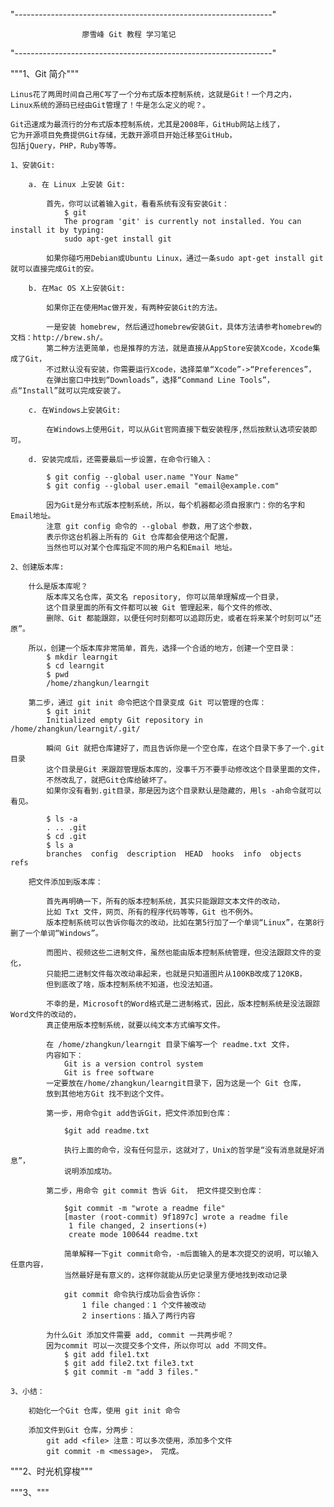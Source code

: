 "----------------------------------------------------------------"
    
                    廖雪峰 Git 教程 学习笔记
    
"----------------------------------------------------------------"

"""1、Git 简介"""
    
    Linus花了两周时间自己用C写了一个分布式版本控制系统，这就是Git！一个月之内，
    Linux系统的源码已经由Git管理了！牛是怎么定义的呢？。

    Git迅速成为最流行的分布式版本控制系统，尤其是2008年，GitHub网站上线了，
    它为开源项目免费提供Git存储，无数开源项目开始迁移至GitHub，
    包括jQuery，PHP，Ruby等等。

    1、安装Git:
       
        a. 在 Linux 上安装 Git:
            
            首先，你可以试着输入git，看看系统有没有安装Git：
                $ git
                The program 'git' is currently not installed. You can install it by typing:
                sudo apt-get install git
            
            如果你碰巧用Debian或Ubuntu Linux，通过一条sudo apt-get install git就可以直接完成Git的安。
            
        b. 在Mac OS X上安装Git:
        
            如果你正在使用Mac做开发，有两种安装Git的方法。
            
            一是安装 homebrew, 然后通过homebrew安装Git，具体方法请参考homebrew的文档：http://brew.sh/。
            第二种方法更简单，也是推荐的方法，就是直接从AppStore安装Xcode，Xcode集成了Git，
            不过默认没有安装，你需要运行Xcode，选择菜单“Xcode”->“Preferences”，
            在弹出窗口中找到“Downloads”，选择“Command Line Tools”，点“Install”就可以完成安装了。       
        
        c. 在Windows上安装Git:    
            
            在Windows上使用Git，可以从Git官网直接下载安装程序,然后按默认选项安装即可。
        
        d. 安装完成后，还需要最后一步设置，在命令行输入：
        
            $ git config --global user.name "Your Name"
            $ git config --global user.email "email@example.com"
            
            因为Git是分布式版本控制系统，所以，每个机器都必须自报家门：你的名字和Email地址。
            注意 git config 命令的 --global 参数，用了这个参数，
            表示你这台机器上所有的 Git 仓库都会使用这个配置，
            当然也可以对某个仓库指定不同的用户名和Email 地址。
            
    2、创建版本库:
        
        什么是版本库呢？
            版本库又名仓库，英文名 repository, 你可以简单理解成一个目录，
            这个目录里面的所有文件都可以被 Git 管理起来，每个文件的修改、
            删除、Git 都能跟踪，以便任何时刻都可以追踪历史，或者在将来某个时刻可以“还原”。
        
        所以，创建一个版本库非常简单，首先，选择一个合适的地方，创建一个空目录：
            $ mkdir learngit
            $ cd learngit
            $ pwd
            /home/zhangkun/learngit
        
        第二步，通过 git init 命令把这个目录变成 Git 可以管理的仓库：
            $ git init
            Initialized empty Git repository in /home/zhangkun/learngit/.git/
        
            瞬间 Git 就把仓库建好了，而且告诉你是一个空仓库，在这个目录下多了一个.git目录
            这个目录是Git 来跟踪管理版本库的，没事千万不要手动修改这个目录里面的文件，
            不然改乱了，就把Git仓库给破坏了。    
            如果你没有看到.git目录，那是因为这个目录默认是隐藏的，用ls -ah命令就可以看见。
            
            $ ls -a
            . .. .git
            $ cd .git
            $ ls a
            branches  config  description  HEAD  hooks  info  objects  refs
            
        把文件添加到版本库：
        
            首先再明确一下，所有的版本控制系统，其实只能跟踪文本文件的改动，
            比如 Txt 文件，网页、所有的程序代码等等，Git 也不例外。
            版本控制系统可以告诉你每次的改动，比如在第5行加了一个单词“Linux”，在第8行删了一个单词“Windows”。    
            
            而图片、视频这些二进制文件，虽然也能由版本控制系统管理，但没法跟踪文件的变化，
            只能把二进制文件每次改动串起来，也就是只知道图片从100KB改成了120KB，
            但到底改了啥，版本控制系统不知道，也没法知道。
            
            不幸的是，Microsoft的Word格式是二进制格式，因此，版本控制系统是没法跟踪Word文件的改动的，
            真正使用版本控制系统，就要以纯文本方式编写文件。
            
            在 /home/zhangkun/learngit 目录下编写一个 readme.txt 文件，
            内容如下：
                Git is a version control system
                Git is free software
            一定要放在/home/zhangkun/learngit目录下，因为这是一个 Git 仓库，
            放到其他地方Git 找不到这个文件。
            
            第一步，用命令git add告诉Git，把文件添加到仓库：
                
                $git add readme.txt
            
                执行上面的命令，没有任何显示，这就对了，Unix的哲学是“没有消息就是好消息”，
                说明添加成功。    
                
            第二步，用命令 git commit 告诉 Git， 把文件提交到仓库：
            
                $git commit -m "wrote a readme file"
                [master (root-commit) 9f1897c] wrote a readme file
                 1 file changed, 2 insertions(+)
                 create mode 100644 readme.txt      
                
                简单解释一下git commit命令，-m后面输入的是本次提交的说明，可以输入任意内容，
                当然最好是有意义的，这样你就能从历史记录里方便地找到改动记录        
                
                git commit 命令执行成功后会告诉你：
                    1 file changed：1 个文件被改动
                    2 insertions：插入了两行内容
                
            为什么Git 添加文件需要 add, commit 一共两步呢？
            因为commit 可以一次提交多个文件，所以你可以 add 不同文件。
                $ git add file1.txt
                $ git add file2.txt file3.txt
                $ git commit -m "add 3 files."   
            
    3、小结：
        
        初始化一个Git 仓库，使用 git init 命令
        
        添加文件到Git 仓库，分两步：
            git add <file> 注意：可以多次使用，添加多个文件
            git commit -m <message>， 完成。
            
            
                            
                
            
            
            
            
            
                             
    
                       
    
    
    
    
    
    
"""2、时光机穿梭"""

"""3、"""